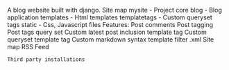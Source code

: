 A blog website built with django.
    Site map 
        mysite - Project core
        blog - Blog application
            templates - Html templates
            templatetags - Custom queryset tags
            static - Css, Javascript files
    Features:
        Post comments
        Post tagging
        Post tags query set
        Custom latest post inclusion template tag
        Custom queryset template tag
        Custom markdown syntax template filter
        .xml Site map
        RSS Feed

    Third party installations 
